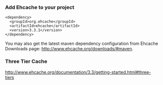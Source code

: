 ### Add Ehcache to your project

    <dependency>
      <groupId>org.ehcache</groupId>
      <artifactId>ehcache</artifactId>
      <version>3.3.1</version>
    </dependency>
    
You may also get the latest maven dependency configuration from Ehcache Downloads page: http://www.ehcache.org/downloads/#maven.

### Three Tier Cache 

http://www.ehcache.org/documentation/3.3/getting-started.html#three-tiers

